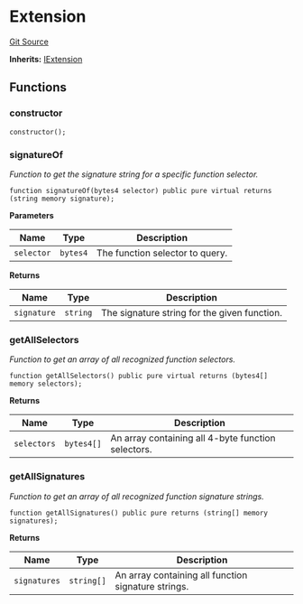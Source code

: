 # Extension
[Git Source](https://github.com/0xStation/0xrails/blob/7b2d3363f0d5023623fd16114b60a38cf52ce246/src/extension/Extension.sol)

**Inherits:**
[IExtension](/src/extension/interface/IExtension.sol/interface.IExtension.md)


## Functions
### constructor


```solidity
constructor();
```

### signatureOf

*Function to get the signature string for a specific function selector.*


```solidity
function signatureOf(bytes4 selector) public pure virtual returns (string memory signature);
```
**Parameters**

|Name|Type|Description|
|----|----|-----------|
|`selector`|`bytes4`|The function selector to query.|

**Returns**

|Name|Type|Description|
|----|----|-----------|
|`signature`|`string`|The signature string for the given function.|


### getAllSelectors

*Function to get an array of all recognized function selectors.*


```solidity
function getAllSelectors() public pure virtual returns (bytes4[] memory selectors);
```
**Returns**

|Name|Type|Description|
|----|----|-----------|
|`selectors`|`bytes4[]`|An array containing all 4-byte function selectors.|


### getAllSignatures

*Function to get an array of all recognized function signature strings.*


```solidity
function getAllSignatures() public pure returns (string[] memory signatures);
```
**Returns**

|Name|Type|Description|
|----|----|-----------|
|`signatures`|`string[]`|An array containing all function signature strings.|


